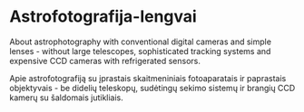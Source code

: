 # Astrofotografija-lengvai

About astrophotography with conventional digital cameras and simple lenses - without large telescopes, sophisticated tracking systems and expensive CCD cameras with refrigerated sensors.

Apie astrofotografiją su įprastais skaitmeniniais fotoaparatais ir paprastais objektyvais - be didelių teleskopų, sudėtingų sekimo sistemų ir brangių CCD kamerų su šaldomais jutikliais. 
